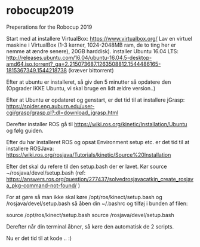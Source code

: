 # robocup2019
Preperations for the Robocup 2019

Start med at installere VirtualBox: https://www.virtualbox.org/
Lav en virtuel maskine i VirtualBox (1-3 kerner, 1024-2048MB ram, de to ting her er nemme at ændre senere), 20GB harddisk).
installer Ubuntu 16.04 LTS: http://releases.ubuntu.com/16.04/ubuntu-16.04.5-desktop-amd64.iso.torrent?_ga=2.215073687.1263508812.1544486165-1815367349.1544218738 (kræver bittorrent)

Efter at ubuntu er installeret, så giv den 5 minutter så opdatere den (Opgrader IKKE Ubuntu, vi skal bruge en lidt ældre version..)

Efter at Ubuntu er opdateret og genstart, er det tid til at installere jGrasp: https://spider.eng.auburn.edu/user-cgi/grasp/grasp.pl?;dl=download_jgrasp.html


Derefter installer ROS gå til https://wiki.ros.org/kinetic/Installation/Ubuntu og følg guiden.

Efter du har installeret ROS og opsat Environment setup etc. er det tid til at installere ROSJava: https://wiki.ros.org/rosjava/Tutorials/kinetic/Source%20Installation

Efter det skal du refere til den setup.bash der er lavet. Kør source ~/rosjava/devel/setup.bash (ref: https://answers.ros.org/question/277437/solvedrosjavacatkin_create_rosjava_pkg-command-not-found/ )

For at gøre så man ikke skal køre /opt/ros/kinect/setup.bash og /rosjava/devel/setup.bash så åben din ~/.bashrc og tilføj i bunden af filen:

source /opt/ros/kinect/setup.bash
source /rosjava/devel/setup.bash

Derefter når din terminal åbner, så køre den automatisk de 2 scripts.

Nu er det tid til at kode .. :)



